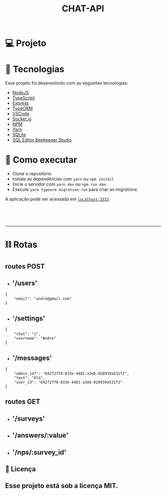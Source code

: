 <h1 align="center">CHAT-API</h1>

<br>

# 💻 Projeto



# 🔨 Tecnologias

Esse projeto foi desenvolvido com as seguintes tecnologias:

- [NodeJS](https://nodejs.org/en/)
- [TypeScript](https://www.typescriptlang.org/)
- [Express](https://expressjs.com/pt-br/)
- [TypeORM](https://typeorm.io/#/)
- [VSCode](https://code.visualstudio.com/)
- [Socket.io](https://socket.io/)
- [NPM](https://www.npmjs.com/)
- [Yarn](https://yarnpkg.com/)
- [SQLite](https://www.sqlite.org/index.html)
- [SQL Editor Beekeeper Studio](https://www.beekeeperstudio.io/)

# 🚀 Como executar

- Clone o repositório
- Instale as dependências com `yarn` ou `npm install`
- Inicie o servidor com `yarn dev` ou `npm run dev`
- Execute `yarn typeorm migration:run` para criar as migrations

A aplicação pode ser acessada em [`localhost:3333`](http://localhost:3333).

<br>
<br>
<br>

<hr>

# ⛓ Rotas

## routes POST
- <h2>'/users'</h2>
```
{
	"email": "andre@gmail.com"
}
```

- <h2>'/settings'</h2>
```
{
	"chat": "1",
	"username": "Andre"
}
```
- <h2>'/messages'</h2>
```
{
	"admin_id?": "042727f8-833e-4481-a3eb-828939a531f2",
	"text": "Olá",
    "user_id": "042727f8-833e-4481-a3eb-828939a531f2"
}
```

## routes GET

- <h2>'/surveys'</h2>

- <h2>'/answers/:value'</h2>

- <h2>'/nps/:survey_id'</h2>


## 📄 Licença

Esse projeto está sob a licença MIT.
---